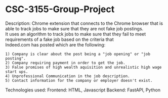 # CSC-3155-Group-Project

Description:
  Chrome extension that connects to the Chrome browser that is able to track jobs to make sure that they are not fake job postings.  
  It uses an algorithm to track jobs to make sure that they fail to meet requirements of a fake job based on the criteria that     
  Indeed.com has posted which are the following:

    1) Company is clear about the post being a "job opening" or "job posting". 
    2) Company requiring payment in order to get the job.
    3) False promises of high wealth aquisition and unrealistic high wage start ups.
    4) Unprofessional Communication in the job description.
    5) Contact information for the company or employer doesn't exist.


Technologies used:
  Frontend: HTML, Javascript
  Backend: FastAPI, Python
